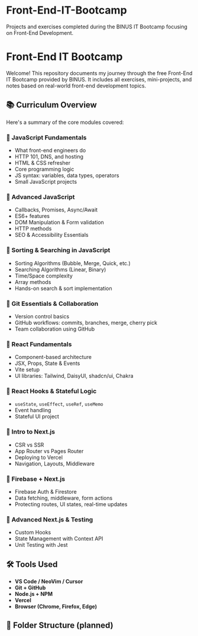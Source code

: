 # Front-End-IT-Bootcamp
Projects and exercises completed during the BINUS IT Bootcamp focusing on Front-End Development.


# Front-End IT Bootcamp

Welcome! This repository documents my journey through the free Front-End IT Bootcamp provided by BINUS. It includes all exercises, mini-projects, and notes based on real-world front-end development topics.

## 📚 Curriculum Overview

Here's a summary of the core modules covered:

### 🔹 JavaScript Fundamentals
- What front-end engineers do
- HTTP 101, DNS, and hosting
- HTML & CSS refresher
- Core programming logic
- JS syntax: variables, data types, operators
- Small JavaScript projects

### 🔹 Advanced JavaScript
- Callbacks, Promises, Async/Await
- ES6+ features
- DOM Manipulation & Form validation
- HTTP methods
- SEO & Accessibility Essentials

### 🔹 Sorting & Searching in JavaScript
- Sorting Algorithms (Bubble, Merge, Quick, etc.)
- Searching Algorithms (Linear, Binary)
- Time/Space complexity
- Array methods
- Hands-on search & sort implementation

### 🔹 Git Essentials & Collaboration
- Version control basics
- GitHub workflows: commits, branches, merge, cherry pick
- Team collaboration using GitHub

### 🔹 React Fundamentals
- Component-based architecture
- JSX, Props, State & Events
- Vite setup
- UI libraries: Tailwind, DaisyUI, shadcn/ui, Chakra

### 🔹 React Hooks & Stateful Logic
- `useState`, `useEffect`, `useRef`, `useMemo`
- Event handling
- Stateful UI project

### 🔹 Intro to Next.js
- CSR vs SSR
- App Router vs Pages Router
- Deploying to Vercel
- Navigation, Layouts, Middleware

### 🔹 Firebase + Next.js
- Firebase Auth & Firestore
- Data fetching, middleware, form actions
- Protecting routes, UI states, real-time updates

### 🔹 Advanced Next.js & Testing
- Custom Hooks
- State Management with Context API
- Unit Testing with Jest

## 🛠 Tools Used

- **VS Code / NeoVim / Cursor**
- **Git + GitHub**
- **Node.js + NPM**
- **Vercel**
- **Browser (Chrome, Firefox, Edge)**

## 📂 Folder Structure (planned)

